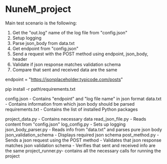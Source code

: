# NuneM_project

Main test scenario is the following:
1. Get the "out.log" name of the log file from "config.json"
2. Setup logging
2. Parse json_body from data.txt
3. Get endpoint from "config.json"
4. Send a request with the POST method using endpoint, json_body, header
5. Validate if json response matches validation schema
6. Compare that sent and received data are the same


endpoint = "https://jsonplaceholder.typicode.com/posts"

pip install -r path\requirements.txt

config.json - Contains "endpoint" and "log file name" in json format
data.txt - Contains information from which json body should be parsed
requirements.txt - Contains the list of installed Python packages

project_data.py - Contains necessary data
read_json_file.py - Reads content from "config.json" 
log_config.py - Sets up logging
json_body_parser.py - Reads info from "data.txt" and parses pure json body
json_validation_schema - Displays required json schema
post_method.py - Sends a json request using the POST method
               - Validates that json response matches json validation schema
               - Verifies that sent and received info are the same
project_runner.py- contains all the necessary calls for running the project



